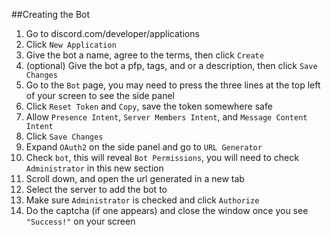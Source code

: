 ##Creating the Bot
1. Go to discord.com/developer/applications
2. Click `New Application`
3. Give the bot a name, agree to the terms, then click `Create`
4. (optional) Give the bot a pfp, tags, and or a description, then click `Save Changes`
5. Go to the `Bot` page, you may need to press the three lines at the top left of your screen to see the side panel
6. Click `Reset Token` and `Copy`, save the token somewhere safe
7. Allow `Presence Intent`, `Server Members Intent`, and `Message Content Intent`
8. Click `Save Changes`
9. Expand `OAuth2` on the side panel and go to `URL Generator`
10. Check `bot`, this will reveal `Bot Permissions`, you will need to check `Administrator` in this new section
11. Scroll down, and open the url generated in a new tab
12. Select the server to add the bot to
13. Make sure `Administrator` is checked and click `Authorize`
14. Do the captcha (if one appears) and close the window once you see `"Success!"` on your screen